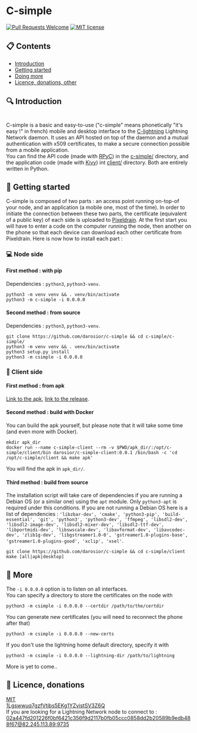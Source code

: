 # C-simple

[![Pull Requests Welcome](https://img.shields.io/badge/PRs-welcome-brightgreen.svg)](http://makeapullrequest.com)
[![MIT license](https://img.shields.io/github/license/darosior/c-simple.svg)](https://github.com/darosior/c-simple/blob/master/LICENSE)

## :clipboard: Contents

- [Introduction](#introduction)
- [Getting started](#getting-started)
- [Doing more](#more)
- [Licence, donations, other](#licence)

## 🔍 Introduction
\
C-simple is a basic and easy-to-use ("c-simple" means phonetically "it's easy !" in french) mobile and desktop interface to the [C-lightning](https://github.com/ElementsProject/lightning) Lightning Network daemon. It uses an API hosted on top of the daemon and a mutual authentication with x509 certificates, to make a secure connection possible from a mobile application.\
You can find the API code (made with [RPyC](https://github.com/tomerfiliba/rpyc)) in the [c-simple/](https://github.com/darosior/c-simple/tree/master/c-simple) directory, and the application code (made with [Kivy](https://github.com/kivy/)) int [client/](https://github.com/darosior/c-simple/tree/master/client) directory. Both are entirely written in Python.  
  
## :walking: Getting started
  
C-simple is composed of two parts : an access point running on-top-of your node, and an application (a mobile one, most of the time). In order to initiate the connection between these two parts, the certificate (equivalent of a public key) of each side is uploaded to [Pixeldrain](https://pixeldrain.com/). At the first start you will have to enter a code on the computer running the node, then another on the phone so that each device can download each other certificate from Pixeldrain. Here is now how to install each part :  
  
### :computer: Node side
#### First method : with pip
Dependencies : `python3`, `python3-venv`.  
```shell
python3 -m venv venv && . venv/bin/activate
python3 -m c-simple -i 0.0.0.0
```
#### Second method : from source
Dependencies : `python3`, `python3-venv`.  
```shell
git clone https://github.com/darosior/c-simple && cd c-simple/c-simple/
python3 -m venv venv && . venv/bin/activate
python3 setup.py install
python3 -m csimple -i 0.0.0.0
```
  
### :iphone: Client side
#### First method : from apk
[Link to the apk](https://github.com/darosior/c-simple/releases/download/0.0.1/csimple-0.0.1.apk), [link to the release](https://github.com/darosior/c-simple/releases/tag/0.0.1).
  
#### Second method : build with Docker
You can build the apk yourself, but please note that it will take some time (and even more with Docker).
```shell
mkdir apk_dir
docker run --name c-simple-client --rm -v $PWD/apk_dir/:/opt/c-simple/client/bin darosior/c-simple-client:0.0.1 /bin/bash -c 'cd /opt/c-simple/client && make apk'
```
You will find the apk in `apk_dir/`.  
#### Third method : build from source
The installation script will take care of dependencies if you are running a Debian OS (or a similar one) using the `apt` module. Only `python3-apt` is required under this conditions. If you are not running a Debian OS here is a list of dependencies : `'libzbar-dev', 'cmake', 'python3-pip', 'build-essential', 'git', 'python3', 'python3-dev', 'ffmpeg', 'libsdl2-dev', 'libsdl2-image-dev', 'libsdl2-mixer-dev', 'libsdl2-ttf-dev', 'libportmidi-dev', 'libswscale-dev', 'libavformat-dev', 'libavcodec-dev', 'zlib1g-dev', 'libgstreamer1.0-0', 'gstreamer1.0-plugins-base', 'gstreamer1.0-plugins-good', 'xclip', 'xsel'`.  
```shell
git clone https://github.com/darosior/c-simple && cd c-simple/client
make [all|apk|desktop]
```
  
  
## :running: More
The `-i 0.0.0.0` option is to listen on all interfaces.  
You can specify a directory to store the certificates on the node with 
```shell
python3 -m csimple -i 0.0.0.0 --certdir /path/to/the/certdir
```
You can generate new certificates (you will need to reconnect the phone after that)
```shell
python3 -m csimple -i 0.0.0.0 --new-certs
```
If you don't use the lightning home default directory, specify it with
```shell
python3 -m csimple -i 0.0.0.0 --lightning-dir /path/to/lightning
```
More is yet to come..
  
  
## 📃 Licence, donations
  
[MIT](LICENSE)  
[1Lgswwuq7gzfVtjbs5EKg1YZvistSV3Z6Q](bitcoin:1Lgswwuq7gzfVtjbs5EKg1YZvistSV3Z6Q)\
If you are looking for a Lightning Network node to connect to : [02a447fd201226f0bf6421c356f9d2117b0fb05ccc0858dd2b20589b9edb488f67@82.245.113.89:9735](https://1ml.com/node/02a447fd201226f0bf6421c356f9d2117b0fb05ccc0858dd2b20589b9edb488f67)
